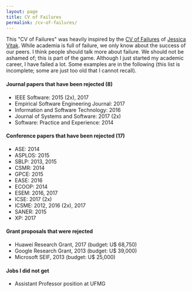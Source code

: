 ```yaml
---
layout: page
title: CV of Failures
permalink: /cv-of-failures/
---
```


This "CV of Failures" was heavily inspired by the [CV of Failures](https://vitak.files.wordpress.com/2017/12/vitak-cv-of-failures-dec17.pdf) of [Jessica Vitak](https://jessicavitak.com/). While academia is full of failure, we only know about the success of our peers. I think people should talk more about failure. We should not be ashamed of; this is part of the game. Although I just started my academic career, I have failed a lot. Some examples are in the following (this list is incomplete; some are just too old that I cannot recall).

#### Journal papers that have been rejected (8)

- IEEE Software: 2015 (2x), 2017
- Empirical Software Engineering Journal: 2017
- Information and Software Technology: 2016
- Journal of Systems and Software: 2017 (2x)
- Software: Practice and Experience: 2014

#### Conference papers that have been rejected (17)

- ASE: 2014
- ASPLOS: 2015
- SBLP: 2013, 2015
- CSMR: 2014
- GPCE: 2015
- EASE: 2016
- ECOOP: 2014
- ESEM: 2016, 2017
- ICSE: 2017 (2x)
- ICSME: 2012, 2016 (2x), 2017
- SANER: 2015
- XP: 2017

#### Grant proposals that were rejected

- Huawei Research Grant, 2017 (budget: U$ 68,750)
- Google Research Grant, 2013 (budget: U$ 39,000)
- Microsoft SEIF, 2013 (budget: U$ 25,000)

#### Jobs I did not get

- Assistant Professor position at UFMG

